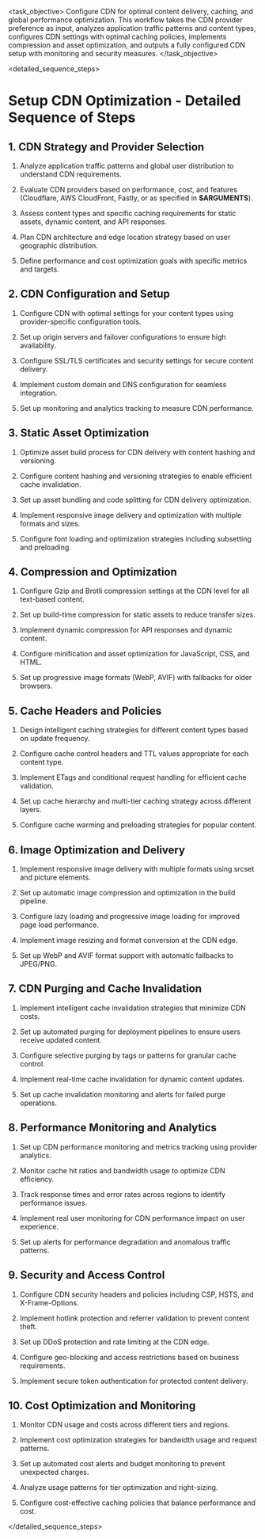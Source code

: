 <task name="Setup CDN Optimization">

<task_objective>
Configure CDN for optimal content delivery, caching, and global performance optimization. This workflow takes the CDN provider preference as input, analyzes application traffic patterns and content types, configures CDN settings with optimal caching policies, implements compression and asset optimization, and outputs a fully configured CDN setup with monitoring and security measures.
</task_objective>

<detailed_sequence_steps>
# Setup CDN Optimization - Detailed Sequence of Steps

## 1. CDN Strategy and Provider Selection

1. Analyze application traffic patterns and global user distribution to understand CDN requirements.

2. Evaluate CDN providers based on performance, cost, and features (Cloudflare, AWS CloudFront, Fastly, or as specified in **$ARGUMENTS**).

3. Assess content types and specific caching requirements for static assets, dynamic content, and API responses.

4. Plan CDN architecture and edge location strategy based on user geographic distribution.

5. Define performance and cost optimization goals with specific metrics and targets.

## 2. CDN Configuration and Setup

1. Configure CDN with optimal settings for your content types using provider-specific configuration tools.

2. Set up origin servers and failover configurations to ensure high availability.

3. Configure SSL/TLS certificates and security settings for secure content delivery.

4. Implement custom domain and DNS configuration for seamless integration.

5. Set up monitoring and analytics tracking to measure CDN performance.

## 3. Static Asset Optimization

1. Optimize asset build process for CDN delivery with content hashing and versioning.

2. Configure content hashing and versioning strategies to enable efficient cache invalidation.

3. Set up asset bundling and code splitting for CDN delivery optimization.

4. Implement responsive image delivery and optimization with multiple formats and sizes.

5. Configure font loading and optimization strategies including subsetting and preloading.

## 4. Compression and Optimization

1. Configure Gzip and Brotli compression settings at the CDN level for all text-based content.

2. Set up build-time compression for static assets to reduce transfer sizes.

3. Implement dynamic compression for API responses and dynamic content.

4. Configure minification and asset optimization for JavaScript, CSS, and HTML.

5. Set up progressive image formats (WebP, AVIF) with fallbacks for older browsers.

## 5. Cache Headers and Policies

1. Design intelligent caching strategies for different content types based on update frequency.

2. Configure cache control headers and TTL values appropriate for each content type.

3. Implement ETags and conditional request handling for efficient cache validation.

4. Set up cache hierarchy and multi-tier caching strategy across different layers.

5. Configure cache warming and preloading strategies for popular content.

## 6. Image Optimization and Delivery

1. Implement responsive image delivery with multiple formats using srcset and picture elements.

2. Set up automatic image compression and optimization in the build pipeline.

3. Configure lazy loading and progressive image loading for improved page load performance.

4. Implement image resizing and format conversion at the CDN edge.

5. Set up WebP and AVIF format support with automatic fallbacks to JPEG/PNG.

## 7. CDN Purging and Cache Invalidation

1. Implement intelligent cache invalidation strategies that minimize CDN costs.

2. Set up automated purging for deployment pipelines to ensure users receive updated content.

3. Configure selective purging by tags or patterns for granular cache control.

4. Implement real-time cache invalidation for dynamic content updates.

5. Set up cache invalidation monitoring and alerts for failed purge operations.

## 8. Performance Monitoring and Analytics

1. Set up CDN performance monitoring and metrics tracking using provider analytics.

2. Monitor cache hit ratios and bandwidth usage to optimize CDN efficiency.

3. Track response times and error rates across regions to identify performance issues.

4. Implement real user monitoring for CDN performance impact on user experience.

5. Set up alerts for performance degradation and anomalous traffic patterns.

## 9. Security and Access Control

1. Configure CDN security headers and policies including CSP, HSTS, and X-Frame-Options.

2. Implement hotlink protection and referrer validation to prevent content theft.

3. Set up DDoS protection and rate limiting at the CDN edge.

4. Configure geo-blocking and access restrictions based on business requirements.

5. Implement secure token authentication for protected content delivery.

## 10. Cost Optimization and Monitoring

1. Monitor CDN usage and costs across different tiers and regions.

2. Implement cost optimization strategies for bandwidth usage and request patterns.

3. Set up automated cost alerts and budget monitoring to prevent unexpected charges.

4. Analyze usage patterns for tier optimization and right-sizing.

5. Configure cost-effective caching policies that balance performance and cost.

</detailed_sequence_steps>

</task>
